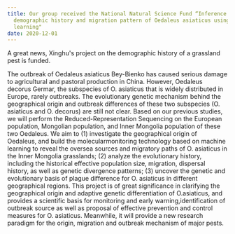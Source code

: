 ```yaml
---
title: Our group received the National Natural Science Fund “Inference of the
  demographic history and migration pattern of Oedaleus asiaticus using machine
  learning"
date: 2020-12-01
---
```

A great news, Xinghu's project on the demographic history of a grassland pest is funded.

<!--more-->

The outbreak of Oedaleus asiaticus Bey-Bienko has caused serious damage to agricultural and pastoral production in China. However, Oedaleus decorus Germar, the subspecies of O. asiaticus that is widely distributed in Europe, rarely outbreaks. The evolutionary genetic mechanism behind the geographical origin and outbreak differences of these two subspecies (O. asiaticus and O. decorus) are still not clear. Based on our previous studies, we will perform the Reduced-Representation Sequencing on the European population, Mongolian population, and Inner Mongolia population of these two Oedaleus. We aim to (1) investigate the geographical origin of Oedaleus, and build the molecularmonitoring technology based on machine learning to reveal the oversea sources and migratory paths of O. asiaticus in the Inner Mongolia grasslands; (2) analyze the
evolutionary history, including the historical effective population size, migration, dispersal history, as well as genetic divergence patterns; (3) uncover the genetic and evolutionary basis of plague difference for O. asiaticus in different geographical regions. This project is of great significance in clarifying the geographical origin and adaptive genetic differentiation of O.asiaticus, and provides a scientific basis for monitoring and early warning,identification of outbreak source as well as proposal of effective prevention and control measures for O. asiaticus. Meanwhile, it will provide a new research paradigm for the origin, migration and outbreak mechanism of major pests.